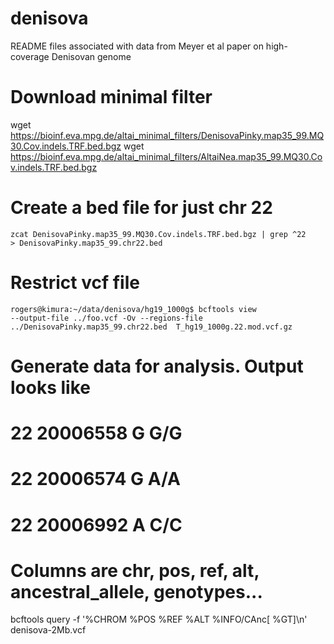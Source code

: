 # denisova
README files associated with data from Meyer et al paper on high-coverage 
Denisovan genome

# Download minimal filter
wget https://bioinf.eva.mpg.de/altai_minimal_filters/DenisovaPinky.map35_99.MQ30.Cov.indels.TRF.bed.bgz
wget https://bioinf.eva.mpg.de/altai_minimal_filters/AltaiNea.map35_99.MQ30.Cov.indels.TRF.bed.bgz

# Create a bed file for just chr 22

    zcat DenisovaPinky.map35_99.MQ30.Cov.indels.TRF.bed.bgz | grep ^22
    > DenisovaPinky.map35_99.chr22.bed

# Restrict vcf file

    rogers@kimura:~/data/denisova/hg19_1000g$ bcftools view
    --output-file ../foo.vcf -Ov --regions-file
    ../DenisovaPinky.map35_99.chr22.bed  T_hg19_1000g.22.mod.vcf.gz

# Generate data for analysis. Output looks like
# 22 20006558 G G/G
# 22 20006574 G A/A
# 22 20006992 A C/C
# Columns are chr, pos, ref, alt, ancestral_allele, genotypes...
bcftools query -f '%CHROM %POS %REF %ALT %INFO/CAnc[ %GT]\n' denisova-2Mb.vcf
